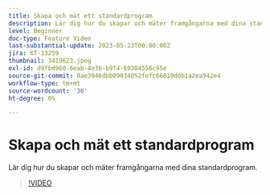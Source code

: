 ```yaml
---
title: Skapa och mät ett standardprogram
description: Lär dig hur du skapar och mäter framgångarna med dina standardprogram.
level: Beginner
doc-type: Feature Video
last-substantial-update: 2023-05-23T00:00:00Z
jira: KT-13259
thumbnail: 3419623.jpeg
exl-id: d9fbd960-6eab-4e3b-b9f4-69384556c95e
source-git-commit: 0ae3946dbb09034052fefc66019d0b1a2ea942e4
workflow-type: tm+mt
source-wordcount: '36'
ht-degree: 0%

---
```



# Skapa och mät ett standardprogram

Lär dig hur du skapar och mäter framgångarna med dina standardprogram.

>[!VIDEO](https://video.tv.adobe.com/v/3419623/?learn=on)

